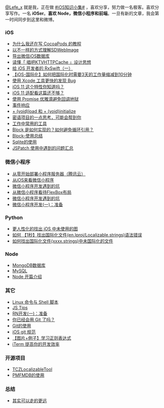 [@Lefe_x](https://weibo.com/5953150140) 就是我，正在做 [#iOS知识小集#](https://github.com/southpeak/iOS-tech-set) ，喜欢分享，努力做一名极客。喜欢分享写作。一名 **iOSer**。**喜欢 Node，微信小程序和前端**。一旦有新的文章，我会第一时间同步到这里和微博。

### iOS

* [为什么我还在写 CocoaPods 的教程](https://github.com/lefex/LefexWork/blob/master/blog/iOS/%E4%B8%BA%E4%BB%80%E4%B9%88%E6%88%91%E8%BF%98%E5%9C%A8%E5%86%99-CocoaPods-%E7%9A%84%E6%95%99%E7%A8%8B.md)
* [以不一样的方式理解SDWebImage](https://github.com/lefex/LefexWork/blob/master/blog/iOS/%E4%BB%A5%E4%B8%8D%E4%B8%80%E6%A0%B7%E7%9A%84%E6%96%B9%E5%BC%8F%E7%90%86%E8%A7%A3SDWebImage.md)
* [导出微信iOS数据库](https://github.com/lefex/LefexWork/blob/master/blog/iOS/%E5%AF%BC%E5%87%BA%E5%BE%AE%E4%BF%A1iOS%E6%95%B0%E6%8D%AE%E5%BA%93.md)
* [读懂「 唱吧KTVHTTPCache 」设计思想](https://github.com/lefex/LefexWork/blob/master/blog/iOS/%E8%AF%BB%E6%87%82%E3%80%8C-%E5%94%B1%E5%90%A7KTVHTTPCache-%E3%80%8D%E8%AE%BE%E8%AE%A1%E6%80%9D%E6%83%B3.md)
* [给 iOS 开发者的 RxSwift（一）](https://github.com/lefex/LefexWork/blob/master/blog/iOS/%E7%BB%99-iOS-%E5%BC%80%E5%8F%91%E8%80%85%E7%9A%84-RxSwift%EF%BC%88%E4%B8%80%EF%BC%89.md)
* [【iOS-国际化】如何把国际化时需要3天的工作量缩减到10分钟](https://github.com/lefex/LefexWork/blob/master/blog/iOS/%E3%80%90iOS-%E5%9B%BD%E9%99%85%E5%8C%96%E3%80%91%E5%A6%82%E4%BD%95%E6%8A%8A%E5%9B%BD%E9%99%85%E5%8C%96%E6%97%B6%E9%9C%80%E8%A6%813%E5%A4%A9%E7%9A%84%E5%B7%A5%E4%BD%9C%E9%87%8F%E7%BC%A9%E5%87%8F%E5%88%B010%E5%88%86%E9%92%9F.md)
* [使用 Xcode 工具更快的发现 Bug](https://github.com/lefex/LefexWork/blob/master/blog/iOS/%E4%BD%BF%E7%94%A8-Xcode-%E5%B7%A5%E5%85%B7%E6%9B%B4%E5%BF%AB%E7%9A%84%E5%8F%91%E7%8E%B0-Bug.md)
* [iOS 11 这个特性你知道吗？](https://github.com/lefex/LefexWork/blob/master/blog/iOS/iOS-11-%E8%BF%99%E4%B8%AA%E7%89%B9%E6%80%A7%E4%BD%A0%E7%9F%A5%E9%81%93%E5%90%97%EF%BC%9F.md)
* [iOS 11 适配看这篇还不够？](https://github.com/lefex/LefexWork/blob/master/blog/iOS/iOS-11-%E9%80%82%E9%85%8D%E7%9C%8B%E8%BF%99%E7%AF%87%E8%BF%98%E4%B8%8D%E5%A4%9F%EF%BC%9F.md)
* [使用 Promise 优雅滴避免回调地狱](https://github.com/lefex/LefexWork/blob/master/blog/iOS/Promise.md)
* [事件响应](https://github.com/lefex/LefexWork/blob/master/blog/iOS-tips/%E4%BA%8B%E4%BB%B6%E5%93%8D%E5%BA%94.md)
* [+ (void)load 和 + (void)initialize](https://github.com/lefex/LefexWork/blob/master/blog/iOS-tips/%2B-(void)load-%E5%92%8C-%2B-(void)initialize.md)
* [密语项目的一点思考，可能会帮到你](https://github.com/lefex/LefexWork/blob/master/blog/iOS/%E5%AF%86%E8%AF%AD%E9%A1%B9%E7%9B%AE%E7%9A%84%E4%B8%80%E7%82%B9%E6%80%9D%E8%80%83%EF%BC%8C%E5%8F%AF%E8%83%BD%E4%BC%9A%E5%B8%AE%E5%88%B0%E4%BD%A0.md)
* [工作中常用的工具](https://github.com/lefex/LefexWork/blob/master/blog/common/%E5%B7%A5%E4%BD%9C%E4%B8%AD%E5%B8%B8%E7%94%A8%E7%9A%84%E5%B7%A5%E5%85%B7.md)
* [Block 是如何实现的？如何避免循环引用？](https://github.com/lefex/LefexWork/blob/master/blog/iOS/Block-%E6%98%AF%E5%A6%82%E4%BD%95%E5%AE%9E%E7%8E%B0%E7%9A%84%EF%BC%9F%E5%A6%82%E4%BD%95%E9%81%BF%E5%85%8D%E5%BE%AA%E7%8E%AF%E5%BC%95%E7%94%A8%EF%BC%9F.md)
* [Block-使用总结](https://github.com/lefex/LefexWork/blob/master/blog/iOS/Block-%E4%BD%BF%E7%94%A8%E6%80%BB%E7%BB%93.md)
* [Sqlite的使用](https://github.com/lefex/LefexWork/blob/master/blog/common/Sqlite%E7%9A%84%E4%BD%BF%E7%94%A8.md)
* [JSPatch 使用中遇到的问题汇总](https://github.com/lefex/LefexWork/blob/master/blog/iOS/JSPatch-%E4%BD%BF%E7%94%A8%E4%B8%AD%E9%81%87%E5%88%B0%E7%9A%84%E9%97%AE%E9%A2%98%E6%B1%87%E6%80%BB.md)

### 微信小程序

* [从零开始部署小程序服务器（腾讯云）](https://github.com/lefex/LefexWork/blob/master/blog/miniProgram/%E4%BB%8E%E9%9B%B6%E5%BC%80%E5%A7%8B%E9%83%A8%E7%BD%B2%E5%B0%8F%E7%A8%8B%E5%BA%8F%E6%9C%8D%E5%8A%A1%E5%99%A8%EF%BC%88%E8%85%BE%E8%AE%AF%E4%BA%91%EF%BC%89.md)
* [从iOS来看微信小程序](https://github.com/lefex/LefexWork/blob/master/blog/miniProgram/%E4%BB%8EiOS%E6%9D%A5%E7%9C%8B%E5%BE%AE%E4%BF%A1%E5%B0%8F%E7%A8%8B%E5%BA%8F.md)
* [微信小程序开发遇到的坑](http://www.jianshu.com/p/c75333656eae)
* [从微信小程序看待FlexBox布局](https://github.com/lefex/LefexWork/blob/master/blog/miniProgram/%E4%BB%8E%E5%BE%AE%E4%BF%A1%E5%B0%8F%E7%A8%8B%E5%BA%8F%E7%9C%8B%E5%BE%85FlexBox%E5%B8%83%E5%B1%80.md)
* [微信小程序开发遇到的坑](https://github.com/lefex/LefexWork/blob/master/blog/miniProgram/%E5%BE%AE%E4%BF%A1%E5%B0%8F%E7%A8%8B%E5%BA%8F%E5%BC%80%E5%8F%91%E9%81%87%E5%88%B0%E7%9A%84%E5%9D%91.md)
* [微信小程序开发(一)：准备](https://github.com/lefex/LefexWork/blob/master/blog/miniProgram/%E5%BE%AE%E4%BF%A1%E5%B0%8F%E7%A8%8B%E5%BA%8F%E5%BC%80%E5%8F%91(%E4%B8%80)%EF%BC%9A%E5%87%86%E5%A4%87.md)


### Python

* [更人性化的找出 iOS 中未使用的图](https://github.com/lefex/LefexWork/blob/master/blog/python/%E6%9B%B4%E4%BA%BA%E6%80%A7%E5%8C%96%E7%9A%84%E6%89%BE%E5%87%BA-iOS-%E4%B8%AD%E6%9C%AA%E4%BD%BF%E7%94%A8%E7%9A%84%E5%9B%BE.md)
* [如何 【1秒】找出国际化文件(en.lproj/Localizable.strings)语法错误](https://github.com/lefex/LefexWork/blob/master/blog/python/%E5%A6%82%E4%BD%95%20%E3%80%901%E7%A7%92%E3%80%91%E6%89%BE%E5%87%BA%E5%9B%BD%E9%99%85%E5%8C%96%E6%96%87%E4%BB%B6.md)
* [如何找出国际化文件(xxxx.strings)中未国际化的文件](https://github.com/lefex/LefexWork/blob/master/blog/python/%E5%A6%82%E4%BD%95%E6%89%BE%E5%87%BA%E5%9B%BD%E9%99%85%E5%8C%96%E6%96%87%E4%BB%B6(xxxx.strings)%E4%B8%AD%E6%9C%AA%E5%9B%BD%E9%99%85%E5%8C%96%E7%9A%84%E6%96%87%E4%BB%B6.md)


### Node

* [MongoDB数据库](https://github.com/lefex/LefexWork/blob/master/blog/node/MongoDB%E6%95%B0%E6%8D%AE%E5%BA%93.md)
* [MySQL](https://github.com/lefex/LefexWork/blob/master/blog/node/MySQL.md)
* [Node 开篇介绍](https://github.com/lefex/LefexWork/blob/master/blog/node/Node-%E5%BC%80%E7%AF%87%E4%BB%8B%E7%BB%8D.md)

### 其它

* [Linux 命令与 Shell 脚本](https://github.com/lefex/LefexWork/blob/master/blog/shell/Linux%20%E4%B8%8E%20Shell%20%E8%84%9A%E6%9C%AC.md)
* [JS Tips](https://github.com/lefex/LefexWork/blob/master/blog/node/JS-Tips.md)
* [RN开发(一)：准备](https://github.com/lefex/LefexWork/blob/master/blog/reactNative/RN%E5%BC%80%E5%8F%91(%E4%B8%80)%EF%BC%9A%E5%87%86%E5%A4%87.md)
* [你已经会用 Git 了吗？](https://github.com/lefex/LefexWork/blob/master/blog/git/%E4%BD%A0%E5%B7%B2%E7%BB%8F%E4%BC%9A%E7%94%A8-Git-%E4%BA%86%E5%90%97%EF%BC%9F.md)
* [Git的使用](https://github.com/lefex/LefexWork/blob/master/blog/git/Git%E7%9A%84%E4%BD%BF%E7%94%A8.md)
* [iOS git 规范](https://github.com/lefex/LefexWork/blob/master/blog/git/iOS%20git%20%E8%A7%84%E8%8C%83.md)
* [【图片+例子】学习正则表达式](http://www.jianshu.com/p/75115e9b2101)
* [iTerm 提高你的开发效率](https://github.com/lefex/LefexWork/blob/master/blog/common/iTerm--%E6%8F%90%E9%AB%98%E4%BD%A0%E7%9A%84%E5%BC%80%E5%8F%91%E6%95%88%E7%8E%87.md)


### 开源项目

* [TCZLocalizableTool](https://github.com/lefex/TCZLocalizableTool)
* [PMFMDB的使用](https://github.com/lefex/LefexWork/blob/master/blog/iOS/PMFMDB%E7%9A%84%E4%BD%BF%E7%94%A8.md)

### 总结

* [其实可以走的更远](https://github.com/lefex/LefexWork/blob/master/blog/summary/%E5%85%B6%E5%AE%9E%E5%8F%AF%E4%BB%A5%E8%B5%B0%E7%9A%84%E6%9B%B4%E8%BF%9C.md)
